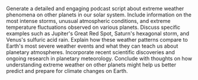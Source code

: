 Generate a detailed and engaging podcast script about extreme weather phenomena on other planets in our solar system. Include information on the most intense storms, unusual atmospheric conditions, and extreme temperature fluctuations observed on various planets. Discuss specific examples such as Jupiter's Great Red Spot, Saturn's hexagonal storm, and Venus's sulfuric acid rain. Explain how these weather patterns compare to Earth's most severe weather events and what they can teach us about planetary atmospheres. Incorporate recent scientific discoveries and ongoing research in planetary meteorology. Conclude with thoughts on how understanding extreme weather on other planets might help us better predict and prepare for climate changes on Earth.